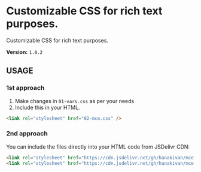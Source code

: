 # Customizable CSS for rich text purposes.

Customizable CSS for rich text purposes.

**Version:** `1.0.2`

## USAGE

### 1st approach 

1. Make changes in `01-vars.css` as per your needs
2. Include this in your HTML.
```html
<link rel="stylesheet" href="02-mce.css" />
```

### 2nd approach
You can include the files directly into your HTML code from JSDelivr CDN:

```html
<link rel="stylesheet" href="https://cdn.jsdelivr.net/gh/hanakivan/mce-css-style@1.0.0/01-vars.css" />
<link rel="stylesheet" href="https://cdn.jsdelivr.net/gh/hanakivan/mce-css-style@1.0.0/02-mce.css" />
```